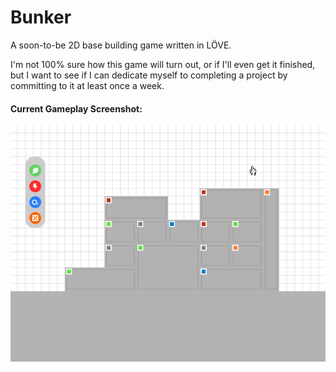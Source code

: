 # Bunker
A soon-to-be 2D base building game written in LÖVE.

I'm not 100% sure how this game will turn out, or if I'll even get it finished, but I want to see if I can dedicate myself to completing a project by committing to it at least once a week.

#### Current Gameplay Screenshot:
<p align="center">
  <img src="docs/Game_Screenshot_4.PNG"/>
</p>
